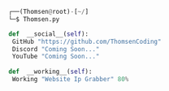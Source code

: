 <!-- <p align=center><img width=90% src="banner.gif"></img></p> -->
















```python
┌──(Thomsen@root)-[~/]
└─$ Thomsen.py

def  __social__(self):
 GitHub "https://github.com/ThomsenCoding"
 Discord "Coming Soon..."
 YouTube "Coming Soon..."
  
def  __working__(self):
 Working "Website Ip Grabber" 80%
```
